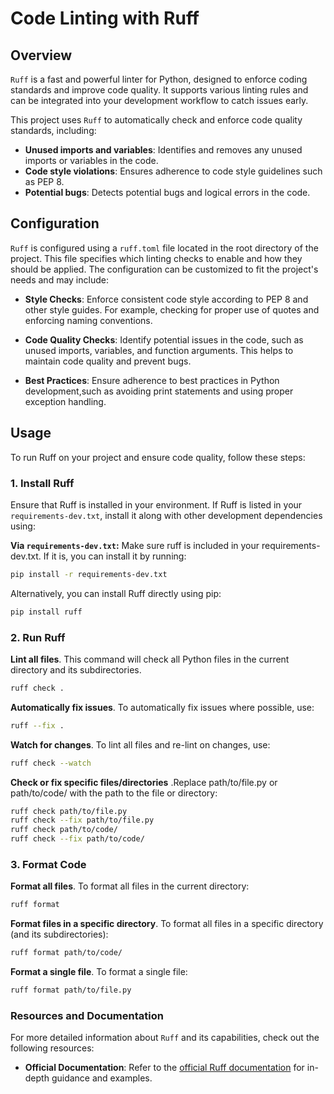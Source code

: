 # Code Linting with Ruff

## Overview

`Ruff` is a fast and powerful linter for Python, designed to enforce coding standards and improve code quality. 
It supports various linting rules and can be integrated into your development workflow to catch issues early.

This project uses `Ruff` to automatically check and enforce code quality standards, including:

- **Unused imports and variables**: Identifies and removes any unused imports or variables in the code.
- **Code style violations**: Ensures adherence to code style guidelines such as PEP 8.
- **Potential bugs**: Detects potential bugs and logical errors in the code.


## Configuration

`Ruff` is configured using a `ruff.toml` file located in the root directory of the project. 
This file specifies which linting checks to enable and how they should be applied. 
The configuration can be customized to fit the project's needs and may include:

- **Style Checks**: Enforce consistent code style according to PEP 8 and other style guides. For example, checking for proper use of quotes and enforcing naming conventions.

- **Code Quality Checks**: Identify potential issues in the code, such as unused imports, variables, and function arguments. This helps to maintain code quality and prevent bugs.

- **Best Practices**: Ensure adherence to best practices in Python development,such as avoiding print statements and using proper exception handling.

## Usage
To run Ruff on your project and ensure code quality, follow these steps:

### 1. Install Ruff
Ensure that Ruff is installed in your environment. If Ruff is listed in your `requirements-dev.txt`, install it along with other development dependencies using:

**Via `requirements-dev.txt`:**
Make sure ruff is included in your requirements-dev.txt. If it is, you can install it by running:

```bash
pip install -r requirements-dev.txt
```
Alternatively, you can install Ruff directly using pip:

```bash
pip install ruff
```

### 2. Run Ruff
**Lint all files**. This command will check all Python files in the current directory and its subdirectories.
```bash
ruff check .
```
**Automatically fix issues**. To automatically fix issues where possible, use:
```bash
ruff --fix .
```
**Watch for changes**. To lint all files and re-lint on changes, use:
```bash
ruff check --watch
```
**Check or fix specific files/directories** .Replace path/to/file.py or path/to/code/ with the path to the file or directory:
```bash
ruff check path/to/file.py
ruff check --fix path/to/file.py
ruff check path/to/code/
ruff check --fix path/to/code/
```
### 3. Format Code

**Format all files**. To format all files in the current directory:
```bash
ruff format
```
**Format files in a specific directory**. To format all files in a specific directory (and its subdirectories):

```bash
ruff format path/to/code/
```
**Format a single file**. To format a single file:
```bash
ruff format path/to/file.py
```

### Resources and Documentation

For more detailed information about `Ruff` and its capabilities, check out the following resources:

- **Official Documentation**: Refer to the [official Ruff documentation](https://docs.astral.sh/ruff/) for in-depth guidance and examples.














